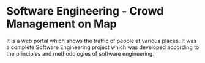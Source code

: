 # Software Engineering - Crowd Management on Map
It is a web portal which shows the traffic of people at various places. It was a complete Software Engineering project which was developed according to the principles and methodologies of software engineering. 
